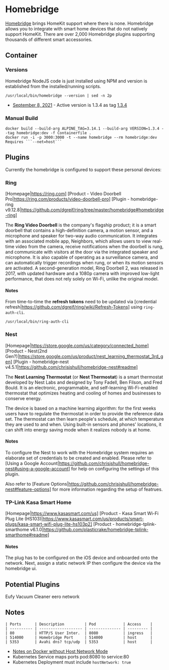 # Homebridge

[Homebridge](https://homebridge.io) brings HomeKit support where there is none. Homebridge allows you to integrate with smart home devices that do not natively support HomeKit. There are over 2,000 Homebridge plugins supporting thousands of different smart accessories.

## Container

### Versions

Homebridge NodeJS code is just installed using NPM and version is established from the installed/running scripts.

```
/usr/local/bin/homebridge --version | sed -n 2p
```

- [September 8, 2021](https://github.com/homebridge/homebridge/tags) - Active version is 1.3.4 as tag [1.3.4](https://github.com/homebridge/homebridge/tags)

### Manual Build

```
docker build --build-arg ALPINE_TAG=3.14.1 --build-arg VERSION=1.3.4 --tag homebridge:dev -f Containerfile . 
docker run -i -p 3000:3000 -t --name homebridge --rm homebridge:dev 
Requires ```--net=host```

```

## Plugins

Currently the homebridge is configured to support these personal devices:

### Ring

[Homepage|https://ring.com]
[Product - Video Doorbell Pro|https://ring.com/products/video-doorbell-pro]
[Plugin - homebridge-ring v9.12.8|https://github.com/dgreif/ring/tree/master/homebridge#homebridge-ring]

The **Ring Video Doorbell** is the company's flagship product; it is a smart doorbell that contains a high-definition camera, a motion sensor, and a microphone and speaker for two-way audio communication. It integrates with an associated mobile app, Neighbors, which allows users to view real-time video from the camera, receive notifications when the doorbell is rung, and communicate with visitors at the door via the integrated speaker and microphone. It is also capable of operating as a surveillance camera, and can automatically trigger recordings when rung, or when its motion sensors are activated. A second-generation model, Ring Doorbell 2, was released in 2017, with updated hardware and a 1080p camera with improved low-light performance, that does not rely solely on Wi-Fi, unlike the original model.

#### Notes 

From time-to-time the **refresh tokens** need to be updated via [credential refresh|https://github.com/dgreif/ring/wiki/Refresh-Tokens] using ```ring-auth-cli```.

```
/usr/local/bin/ring-auth-cli
```

### Nest

[Homepage|https://store.google.com/us/category/connected_home]
[Product - Nest(2nd Gen?)|https://store.google.com/us/product/nest_learning_thermostat_3rd_gen]
[Plugin - homebridge-nest v4.5.1|https://github.com/chrisjshull/homebridge-nest#readme]

The **Nest Learning Thermostat** (or **Nest Thermostat**) is a smart thermostat developed by Nest Labs and designed by Tony Fadell, Ben Filson, and Fred Bould. It is an electronic, programmable, and self-learning Wi-Fi-enabled thermostat that optimizes heating and cooling of homes and businesses to conserve energy.

The device is based on a machine learning algorithm: for the first weeks users have to regulate the thermostat in order to provide the reference data set. The thermostat can then learn people's schedule, at which temperature they are used to and when. Using built-in sensors and phones' locations, it can shift into energy saving mode when it realizes nobody is at home.

#### Notes

To configure the Nest to work with the Homebridge system requires an elaborate set of credentials to be created and enabled.  Please refer to [Using a Google Account|https://github.com/chrisjshull/homebridge-nest#using-a-google-account] for help on configuring the settings of this plugin.

Also refer to [Feature Options|https://github.com/chrisjshull/homebridge-nest#feature-options] for more information regarding the setup of featrues.

### TP-Link Kasa Smart Home

[Homepage|https://www.kasasmart.com/us]
[Product - Kasa Smart Wi-Fi Plug Lite (HS103)|https://www.kasasmart.com/us/products/smart-plugs/kasa-smart-wifi-plug-lite-hs103p2]
[Product - homebridge-tplink-smarthome v6.1.0|https://github.com/plasticrake/homebridge-tplink-smarthome#readme]

#### Notes

The plug has to be configured on the iOS device and onboarded onto the network.  Next, assign a static network IP then configure the device via the homebridge ui.

## Potential Plugins

Eufy Vacuum Cleaner
eero network

## Notes

```
| Ports      | Description         | Pod            | Access    |
| ---------- | ------------------- | -------------- | --------- |
| 80         | HTTP/S User Inter.  | 8080           | ingress   |
| 514000     | Homebridge Port     | 514000         | host      |
| 5353       | Avahi dns? tcp/udp  | 5353           | host      |
```


- [Notes on Docker without Host Network Mode](https://www.devwithimagination.com/2020/02/02/running-homebridge-on-docker-without-host-network-mode/)
- Kubernetes Service maps ports pod:8080 to service:80
- Kubernetes Deployment must include ```hostNetwork: true```

